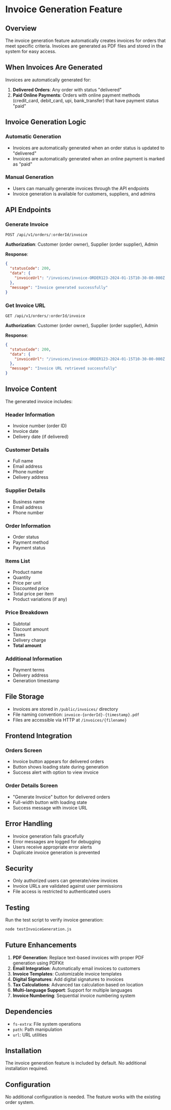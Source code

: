 # Invoice Generation Feature

## Overview

The invoice generation feature automatically creates invoices for orders that meet specific criteria. Invoices are generated as PDF files and stored in the system for easy access.

## When Invoices Are Generated

Invoices are automatically generated for:

1. **Delivered Orders**: Any order with status "delivered"
2. **Paid Online Payments**: Orders with online payment methods (credit_card, debit_card, upi, bank_transfer) that have payment status "paid"

## Invoice Generation Logic

### Automatic Generation
- Invoices are automatically generated when an order status is updated to "delivered"
- Invoices are automatically generated when an online payment is marked as "paid"

### Manual Generation
- Users can manually generate invoices through the API endpoints
- Invoice generation is available for customers, suppliers, and admins

## API Endpoints

### Generate Invoice
```
POST /api/v1/orders/:orderId/invoice
```

**Authorization**: Customer (order owner), Supplier (order supplier), Admin

**Response**:
```json
{
  "statusCode": 200,
  "data": {
    "invoiceUrl": "/invoices/invoice-ORDER123-2024-01-15T10-30-00-000Z.pdf"
  },
  "message": "Invoice generated successfully"
}
```

### Get Invoice URL
```
GET /api/v1/orders/:orderId/invoice
```

**Authorization**: Customer (order owner), Supplier (order supplier), Admin

**Response**:
```json
{
  "statusCode": 200,
  "data": {
    "invoiceUrl": "/invoices/invoice-ORDER123-2024-01-15T10-30-00-000Z.pdf"
  },
  "message": "Invoice URL retrieved successfully"
}
```

## Invoice Content

The generated invoice includes:

### Header Information
- Invoice number (order ID)
- Invoice date
- Delivery date (if delivered)

### Customer Details
- Full name
- Email address
- Phone number
- Delivery address

### Supplier Details
- Business name
- Email address
- Phone number

### Order Information
- Order status
- Payment method
- Payment status

### Items List
- Product name
- Quantity
- Price per unit
- Discounted price
- Total price per item
- Product variations (if any)

### Price Breakdown
- Subtotal
- Discount amount
- Taxes
- Delivery charge
- **Total amount**

### Additional Information
- Payment terms
- Delivery address
- Generation timestamp

## File Storage

- Invoices are stored in `/public/invoices/` directory
- File naming convention: `invoice-{orderId}-{timestamp}.pdf`
- Files are accessible via HTTP at `/invoices/{filename}`

## Frontend Integration

### Orders Screen
- Invoice button appears for delivered orders
- Button shows loading state during generation
- Success alert with option to view invoice

### Order Details Screen
- "Generate Invoice" button for delivered orders
- Full-width button with loading state
- Success message with invoice URL

## Error Handling

- Invoice generation fails gracefully
- Error messages are logged for debugging
- Users receive appropriate error alerts
- Duplicate invoice generation is prevented

## Security

- Only authorized users can generate/view invoices
- Invoice URLs are validated against user permissions
- File access is restricted to authenticated users

## Testing

Run the test script to verify invoice generation:

```bash
node testInvoiceGeneration.js
```

## Future Enhancements

1. **PDF Generation**: Replace text-based invoices with proper PDF generation using PDFKit
2. **Email Integration**: Automatically email invoices to customers
3. **Invoice Templates**: Customizable invoice templates
4. **Digital Signatures**: Add digital signatures to invoices
5. **Tax Calculations**: Advanced tax calculation based on location
6. **Multi-language Support**: Support for multiple languages
7. **Invoice Numbering**: Sequential invoice numbering system

## Dependencies

- `fs-extra`: File system operations
- `path`: Path manipulation
- `url`: URL utilities

## Installation

The invoice generation feature is included by default. No additional installation required.

## Configuration

No additional configuration is needed. The feature works with the existing order system. 